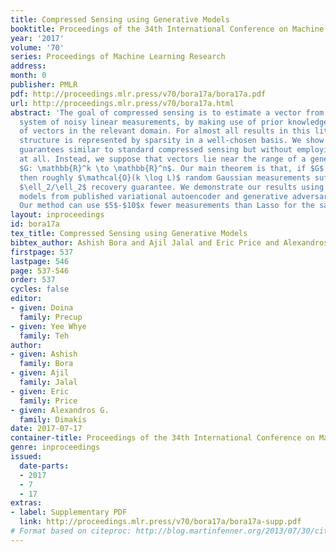 ```yaml
---
title: Compressed Sensing using Generative Models
booktitle: Proceedings of the 34th International Conference on Machine Learning
year: '2017'
volume: '70'
series: Proceedings of Machine Learning Research
address: 
month: 0
publisher: PMLR
pdf: http://proceedings.mlr.press/v70/bora17a/bora17a.pdf
url: http://proceedings.mlr.press/v70/bora17a.html
abstract: 'The goal of compressed sensing is to estimate a vector from an underdetermined
  system of noisy linear measurements, by making use of prior knowledge on the structure
  of vectors in the relevant domain. For almost all results in this literature, the
  structure is represented by sparsity in a well-chosen basis. We show how to achieve
  guarantees similar to standard compressed sensing but without employing sparsity
  at all. Instead, we suppose that vectors lie near the range of a generative model
  $G: \mathbb{R}^k \to \mathbb{R}^n$. Our main theorem is that, if $G$ is $L$-Lipschitz,
  then roughly $\mathcal{O}(k \log L)$ random Gaussian measurements suffice for an
  $\ell_2/\ell_2$ recovery guarantee. We demonstrate our results using generative
  models from published variational autoencoder and generative adversarial networks.
  Our method can use $5$-$10$x fewer measurements than Lasso for the same accuracy.'
layout: inproceedings
id: bora17a
tex_title: Compressed Sensing using Generative Models
bibtex_author: Ashish Bora and Ajil Jalal and Eric Price and Alexandros G. Dimakis
firstpage: 537
lastpage: 546
page: 537-546
order: 537
cycles: false
editor:
- given: Doina
  family: Precup
- given: Yee Whye
  family: Teh
author:
- given: Ashish
  family: Bora
- given: Ajil
  family: Jalal
- given: Eric
  family: Price
- given: Alexandros G.
  family: Dimakis
date: 2017-07-17
container-title: Proceedings of the 34th International Conference on Machine Learning
genre: inproceedings
issued:
  date-parts:
  - 2017
  - 7
  - 17
extras:
- label: Supplementary PDF
  link: http://proceedings.mlr.press/v70/bora17a/bora17a-supp.pdf
# Format based on citeproc: http://blog.martinfenner.org/2013/07/30/citeproc-yaml-for-bibliographies/
---
```

